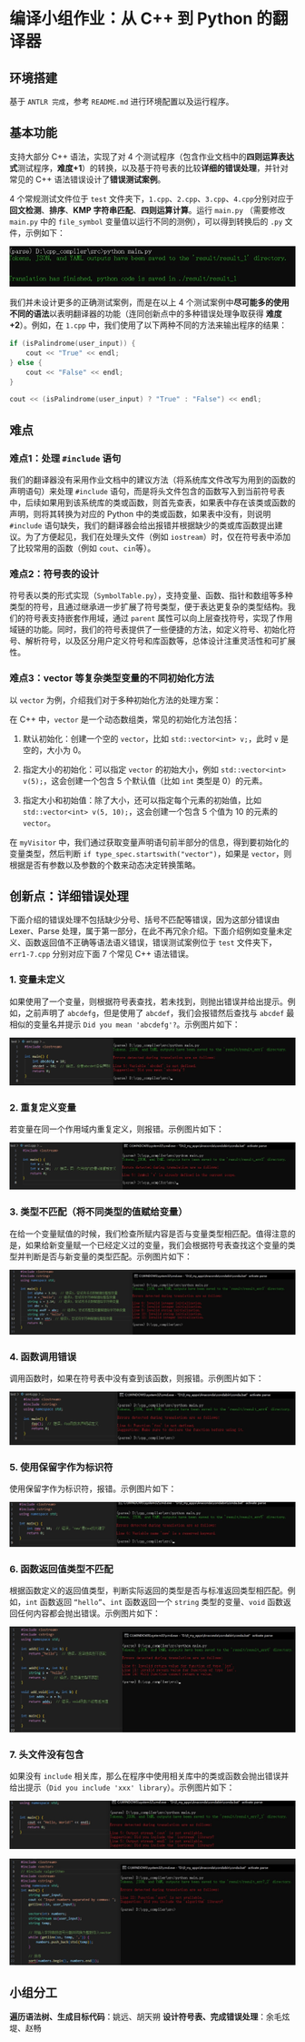 # 编译小组作业：从 C++ 到 Python 的翻译器

## 环境搭建

基于 `ANTLR 完成`，参考 `README.md` 进行环境配置以及运行程序。

## 基本功能

支持大部分 C++ 语法，实现了对 4 个测试程序（包含作业文档中的**四则运算表达式**测试程序，**难度+1**）的转换，以及基于符号表的比较**详细的错误处理**，并针对常见的 C++ 语法错误设计了**错误测试案例**。

4 个常规测试文件位于 `test` 文件夹下，`1.cpp`、`2.cpp`、`3.cpp`、`4.cpp`分别对应于**回文检测**、**排序**、**KMP 字符串匹配**、**四则运算计算**。运行 `main.py` （需要修改 `main.py` 中的 `file_symbol` 变量值以运行不同的测例），可以得到转换后的 `.py` 文件，示例如下：

![1.cpp运行结果](./assets/test1_result.png)

我们并未设计更多的正确测试案例，而是在以上 4 个测试案例中**尽可能多的使用不同的语法**以表明翻译器的功能（连同创新点中的多种错误处理争取获得 **难度+2**）。例如，在 `1.cpp` 中，我们使用了以下两种不同的方法来输出程序的结果：

```c++
if (isPalindrome(user_input)) {
    cout << "True" << endl;
} else {
    cout << "False" << endl;
}
```

```c++
cout << (isPalindrome(user_input) ? "True" : "False") << endl;
```

## 难点

### 难点1：处理 `#include` 语句

我们的翻译器没有采用作业文档中的建议方法（将系统库文件改写为用到的函数的声明语句）来处理 `#include` 语句，而是将头文件包含的函数写入到当前符号表中，后续如果用到该系统库的类或函数，则首先查表，如果表中存在该类或函数的声明，则将其转换为对应的 Python 中的类或函数，如果表中没有，则说明 `#include` 语句缺失，我们的翻译器会给出报错并根据缺少的类或库函数提出建议。为了方便起见，我们在处理头文件（例如 `iostream`）时，仅在符号表中添加了比较常用的函数（例如 `cout`、`cin`等）。

### 难点2：符号表的设计

符号表以类的形式实现（`SymbolTable.py`），支持变量、函数、指针和数组等多种类型的符号，且通过继承进一步扩展了符号类型，便于表达更复杂的类型结构。我们的符号表支持嵌套作用域，通过 `parent` 属性可以向上层查找符号，实现了作用域链的功能。同时，我们的符号表提供了一些便捷的方法，如定义符号、初始化符号、解析符号，以及区分用户定义符号和库函数等，总体设计注重灵活性和可扩展性。

### 难点3：vector 等复杂类型变量的不同初始化方法

以 `vector` 为例，介绍我们对于多种初始化方法的处理方案：

在 C++ 中，`vector` 是一个动态数组类，常见的初始化方法包括：

1. 默认初始化：创建一个空的 `vector`，比如 `std::vector<int> v;`，此时 `v` 是空的，大小为 0。

2. 指定大小的初始化：可以指定 `vector` 的初始大小，例如 `std::vector<int> v(5);`，这会创建一个包含 5 个默认值（比如 `int` 类型是 0）的元素。

3. 指定大小和初始值：除了大小，还可以指定每个元素的初始值，比如 `std::vector<int> v(5, 10);`，这会创建一个包含 5 个值为 10 的元素的 `vector`。

在 `myVisitor` 中，我们通过获取变量声明语句前半部分的信息，得到要初始化的变量类型，然后判断 `if type_spec.startswith("vector")`，如果是 `vector`，则根据是否有参数以及参数的个数来动态决定转换策略。

## 创新点：详细错误处理

下面介绍的错误处理不包括缺少分号、括号不匹配等错误，因为这部分错误由 Lexer、Parse 处理，属于第一部分，在此不再冗余介绍。下面介绍例如变量未定义、函数返回值不正确等语法语义错误，错误测试案例位于 `test` 文件夹下，`err1-7.cpp` 分别对应下面 7 个常见 C++ 语法错误。

### 1. 变量未定义

如果使用了一个变量，则根据符号表查找，若未找到，则抛出错误并给出提示。例如，之前声明了 `abcdefg`，但是使用了 `abcdef`，我们会报错然后查找与 `abcdef` 最相似的变量名并提示 `Did you mean 'abcdefg'?`。示例图片如下：

![变量未定义](./assets/err1.png)

### 2. 重复定义变量

若变量在同一个作用域内重复定义，则报错。示例图片如下：

![重复定义变量](./assets/err2.png)

### 3. 类型不匹配（将不同类型的值赋给变量）

在给一个变量赋值的时候，我们检查所赋内容是否与变量类型相匹配。值得注意的是，如果给新变量赋一个已经定义过的变量，我们会根据符号表查找这个变量的类型并判断是否与新变量的类型匹配。示例图片如下：

![类型不匹配](./assets/err3.png)

### 4. 函数调用错误

调用函数时，如果在符号表中没有查到该函数，则报错。示例图片如下：

![函数调用错误](./assets/err4.png)

### 5. 使用保留字作为标识符

使用保留字作为标识符，报错。示例图片如下：

![使用保留字作为标识符](./assets/err5.png)

### 6. 函数返回值类型不匹配

根据函数定义的返回值类型，判断实际返回的类型是否与标准返回类型相匹配。例如，`int` 函数返回 `“hello”`、`int` 函数返回一个 `string` 类型的变量、`void` 函数返回任何内容都会抛出错误。示例图片如下：

![函数返回值类型不匹配](./assets/err6.png)

### 7. 头文件没有包含

如果没有 `include` 相关库，那么在程序中使用相关库中的类或函数会抛出错误并给出提示（`Did you include 'xxx' library`）。示例图片如下：

![头文件没有包含1](./assets/err7_1.png)

![头文件没有包含2](./assets/err7_2.png)

## 小组分工

**遍历语法树、生成目标代码**：姚远、胡天朔
**设计符号表、完成错误处理**：余毛炫堤、赵畅
